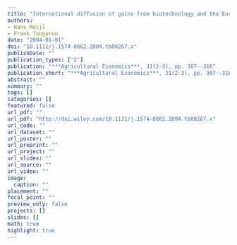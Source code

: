 ```yaml
---
title: "International diffusion of gains from biotechnology and the European Unions Common Agricultural Policy"
authors: 
- Hans Meijl
- Frank Tongeren
date: "2004-01-01"
doi: "10.1111/j.1574-0862.2004.tb00267.x"
publishDate: ""
publication_types: ["2"]
publication: "***Agricultural Economics***, 31(2-3), pp. 307--316"
publication_short: "***Agricultural Economics***, 31(2-3), pp. 307--316"
abstract: ""
summary: ""
tags: []
categories: []
featured: false
url_pdf: ""
url_pdf: "http://doi.wiley.com/10.1111/j.1574-0862.2004.tb00267.x"
url_code: ""
url_dataset: ""
url_poster: ""
url_preprint: ""
url_project: ""
url_slides: ""
url_source: ""
url_video: ""
image: 
  caption: ""
placement: ""
focal_point: ""
preview_only: false
projects: []
slides: []
math: true
highlight: true
---
```

